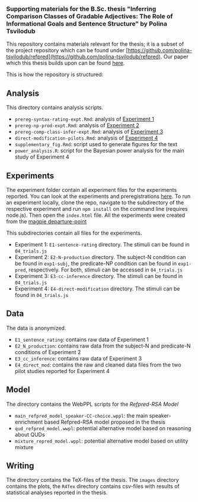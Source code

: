 ### Supporting materials for the B.Sc. thesis "Inferring Comparison Classes of Gradable Adjectives: The Role of Informational Goals and Sentence Structure" by Polina Tsvilodub

This repository contains materials relevant for the thesis; it is a subset of the project repository which can be found under [https://github.com/polina-tsvilodub/refpred](https://github.com/polina-tsvilodub/refpred). Our paper which this thesis builds upon can be found [here](https://psyarxiv.com/n8eyj/).

This is how the repository is structured:

## Analysis
This directory contains analysis scripts.
* `prereg-syntax-rating-expt.Rmd`: analysis of [Experiment 1](https://github.com/polina-tsvilodub/bSc-thesis/tree/master/experiments/E1-sentence-rating)
* `prereg-np-prod-expt.Rmd`: analysis of [Experiment 2](https://github.com/polina-tsvilodub/bSc-thesis/tree/master/experiments/E2-N-production)
* `prereg-comp-class-infer-expt.Rmd`: analysis of [Experiment 3](https://github.com/polina-tsvilodub/bSc-thesis/tree/master/experiments/E3-cc-inference)
* `direct-modification-pilots.Rmd`: analysis of [Experiment 4](https://github.com/polina-tsvilodub/bSc-thesis/tree/master/experiments/E4-direct-modification)
* `supplementary_fig.Rmd`: script used to generate figures for the text
* `power_analysis.R`: script for the Bayesian power analysis for the main study of Experiment 4

## Experiments

The experiment folder contain all experiment files for the experiments reported. You can look at the experiments and preregistrations [here](https://tinyurl.com/y2b7ajg7). To run an experiment locally, clone the repo, navigate to the subdirectory of the respective experiment and run `npm install` on the command line (requires node.js). Then open the `index.html` file. All the experiments were created from the [magpie departure-point](https://github.com/magpie-ea/magpie-departure-point)


This subdirectories contain all files for the experiments.
* Experiment 1: `E1-sentence-rating` directory. The stimuli can be found in `04_trials.js`
* Experiment 2: `E2-N-production` directory. The subject-N condition can be found in `exp1-subj`, the predicate-NP condition can be found in `exp1-pred`, respectively. For both, stimuli can be accessed in `04_trials.js`
* Experiment 3: `E3-cc-inference` directory. The stimuli can be found in `04_trials.js`
* Experiment 4: `E4-direct-modification` directory. The stimuli can be found in `04_trials.js`

## Data

The data is anonymized.
* `E1_sentence_rating`: contains raw data of Experiment 1
* `E2_N_production`: contains raw data from the subject-N and predicate-N conditions of Experiment 2
* `E3_cc_inference`: contains raw data of Experiment 3
* `E4_direct_mod`: contains the raw and cleaned data files from the two pilot studies reported for Experiment 4

## Model

The directory contains the WebPPL scripts for the *Refpred-RSA Model*

* `main_refpred_model_speaker-CC-choice.wppl`: the main speaker-enrichment based Refpred-RSA model proposed in the thesis
* `qud_refpred_model.wwpl`: potential alternative model based on reasoning about QUDs
* `mixture_repred_model.wppl`: potential alternative model based on utility mixture

## Writing
The directory contains the TeX-files of the thesis. The `images` directory contains the plots, the `R4Tex` directory contains csv-files with results of statistical analyses reported in the thesis.  
